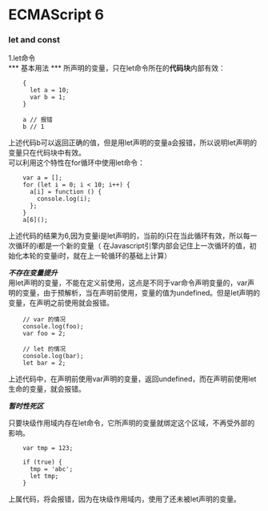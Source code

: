 # ECMAScript 6 #

### let and const ###
       
1.let命令      
*** 基本用法 *** 
所声明的变量，只在let命令所在的**代码块**内部有效：       
		
		{
		  let a = 10;
		  var b = 1;
		}
		
		a // 报错
		b // 1    

上述代码b可以返回正确的值，但是用let声明的变量a会报错，所以说明let声明的变量只在代码块中有效。  
可以利用这个特性在for循环中使用let命令：
				       	
		var a = [];
		for (let i = 0; i < 10; i++) {
		  a[i] = function () {
		    console.log(i);
		  };
		}
		a[6]();    

上述代码的结果为6,因为变量i是let声明的，当前的i只在当此循环有效，所以每一次循环的i都是一个新的变量（	在Javascript引擎内部会记住上一次循环的值，初始化本轮的变量i时，就在上一轮循环的基础上计算）

***不存在变量提升***    
用let声明的变量，不能在定义前使用，这点是不同于var命令声明变量的，var声明的变量，由于预解析，当在声明前使用，变量的值为undefined。但是let声明的变量，在声明之前使用就会报错。
	
		// var 的情况
		console.log(foo); 
		var foo = 2;
		
		// let 的情况
		console.log(bar);
		let bar = 2;     
上述代码中，在声明前使用var声明的变量，返回undefined，而在声明前使用let生命的变量，就会报错。

***暂时性死区***   

只要块级作用域内存在let命令，它所声明的变量就绑定这个区域，不再受外部的影响。
 
		var tmp = 123;
		
		if (true) {
		  tmp = 'abc'; 
		  let tmp;
		}
上属代码，将会报错，因为在块级作用域内，使用了还未被let声明的变量。